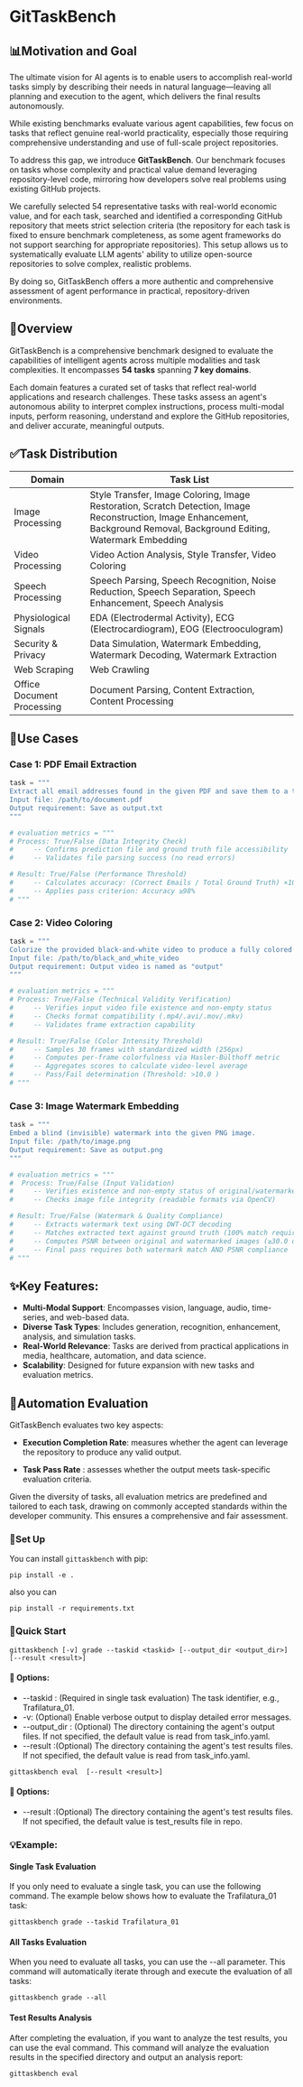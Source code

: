 # GitTaskBench
## 📊Motivation and Goal
The ultimate vision for AI agents is to enable users to accomplish real-world tasks simply by describing their needs in natural language—leaving all planning and execution to the agent, which delivers the final results autonomously. 

While existing benchmarks evaluate various agent capabilities, few focus on tasks that reflect genuine real-world practicality, especially those requiring comprehensive understanding and use of full-scale project repositories.

To address this gap, we introduce **GitTaskBench**. Our benchmark focuses on tasks whose complexity and practical value demand leveraging repository-level code, mirroring how developers solve real problems using existing GitHub projects. 

We carefully selected 54 representative tasks with real-world economic value, and for each task, searched and identified a corresponding GitHub repository that meets strict selection criteria (the repository for each task is fixed to ensure benchmark completeness, as some agent frameworks do not support searching for appropriate repositories). This setup allows us to systematically evaluate LLM agents' ability to utilize open-source repositories to solve complex, realistic problems.

By doing so, GitTaskBench offers a more authentic and comprehensive assessment of agent performance in practical, repository-driven environments.

## 👋Overview
GitTaskBench is a comprehensive benchmark designed to evaluate the capabilities of intelligent agents across multiple modalities and task complexities. It encompasses **54 tasks** spanning **7 key domains**.

Each domain features a curated set of tasks that reflect real-world applications and research challenges. These tasks assess an agent's autonomous ability to interpret complex instructions, process multi-modal inputs, perform reasoning, understand and explore the GitHub repositories, and deliver accurate, meaningful outputs. 


## ✅Task Distribution

| Domain                     | Task List                                                                                                                                                                  |
|----------------------------|----------------------------------------------------------------------------------------------------------------------------------------------------------------------------|
| Image Processing           | Style Transfer, Image Coloring, Image Restoration, Scratch Detection, Image Reconstruction, Image Enhancement, Background Removal, Background Editing, Watermark Embedding |
| Video Processing           | Video Action Analysis, Style Transfer, Video Coloring                                                                                                                      |
| Speech Processing          | Speech Parsing, Speech Recognition, Noise Reduction, Speech Separation, Speech Enhancement, Speech Analysis                                  |
| Physiological Signals      | EDA (Electrodermal Activity), ECG (Electrocardiogram), EOG (Electrooculogram)                                                                                              |
| Security & Privacy         | Data Simulation, Watermark Embedding, Watermark Decoding, Watermark Extraction                                                                                             |
| Web Scraping               | Web Crawling                                                                                                                                                               |
| Office Document Processing | Document Parsing, Content Extraction, Content Processing                                                                                                                   |

## 📝Use Cases
### Case 1: PDF Email Extraction

```python
task = """
Extract all email addresses found in the given PDF and save them to a text file.
Input file: /path/to/document.pdf
Output requirement: Save as output.txt
"""

# evaluation metrics = """
# Process: True/False (Data Integrity Check)  
#     -- Confirms prediction file and ground truth file accessibility  
#     -- Validates file parsing success (no read errors)  

# Result: True/False (Performance Threshold)  
#     -- Calculates accuracy: (Correct Emails / Total Ground Truth) ×100%  
#     -- Applies pass criterion: Accuracy ≥98%   
# """
```

### Case 2: Video Coloring

```python
task = """
Colorize the provided black-and-white video to produce a fully colored version.
Input file: /path/to/black_and_white_video
Output requirement: Output video is named as "output"
"""

# evaluation metrics = """
# Process: True/False (Technical Validity Verification)  
#     -- Verifies input video file existence and non-empty status  
#     -- Checks format compatibility (.mp4/.avi/.mov/.mkv)  
#     -- Validates frame extraction capability  

# Result: True/False (Color Intensity Threshold)  
#     -- Samples 30 frames with standardized width (256px)  
#     -- Computes per-frame colorfulness via Hasler-Bülthoff metric  
#     -- Aggregates scores to calculate video-level average  
#     -- Pass/Fail determination (Threshold: >10.0 )  
# """
```

### Case 3: Image Watermark Embedding

```python
task = """
Embed a blind (invisible) watermark into the given PNG image.
Input file: /path/to/image.png
Output requirement: Save as output.png
"""

# evaluation metrics = """
#  Process: True/False (Input Validation)  
#     -- Verifies existence and non-empty status of original/watermarked images  
#     -- Checks image file integrity (readable formats via OpenCV)  

# Result: True/False (Watermark & Quality Compliance)  
#     -- Extracts watermark text using DWT-DCT decoding  
#     -- Matches extracted text against ground truth (100% match required)  
#     -- Computes PSNR between original and watermarked images (≥30.0 dB threshold)  
#     -- Final pass requires both watermark match AND PSNR compliance  
# """
```

## ✨Key Features:
- **Multi-Modal Support**: Encompasses vision, language, audio, time-series, and web-based data.
- **Diverse Task Types**: Includes generation, recognition, enhancement, analysis, and simulation tasks.
- **Real-World Relevance**: Tasks are derived from practical applications in media, healthcare, automation, and data science.
- **Scalability**: Designed for future expansion with new tasks and evaluation metrics.


## 📖Automation Evaluation
GitTaskBench evaluates two key aspects: 

- **Execution Completion Rate**: measures whether the agent can leverage the repository to produce any valid output.

- **Task Pass Rate** : assesses whether the output meets task-specific evaluation criteria. 

Given the diversity of tasks, all evaluation metrics are predefined and tailored to each task, drawing on commonly accepted standards within the developer community. This ensures a comprehensive and fair assessment.


### 🚀Set Up
You can install `gittaskbench` with pip:
```console
pip install -e .
```
also you can
```console
pip install -r requirements.txt
```

### 🤖Quick Start
```console
gittaskbench [-v] grade --taskid <taskid> [--output_dir <output_dir>] [--result <result>]
```
#### 🔧 Options:

- --taskid <taskid>: (Required in single task evaluation) The task identifier, e.g., Trafilatura_01.
- -v: (Optional) Enable verbose output to display detailed error messages.
- --output_dir : (Optional) The directory containing the agent's output files. If not specified, the default value is read from task_info.yaml.
- --result :(Optional) The directory containing the agent's test results files. If not specified, the default value is read from task_info.yaml.

```console
gittaskbench eval  [--result <result>]
```
#### 🔧 Options:

- --result :(Optional) The directory containing the agent's test results files. If not specified, the default value is test_results file in repo.


### 💡Example:
#### Single Task Evaluation
If you only need to evaluate a single task, you can use the following command. The example below shows how to evaluate the Trafilatura_01 task:
```console
gittaskbench grade --taskid Trafilatura_01
```

#### All Tasks Evaluation
When you need to evaluate all tasks, you can use the --all parameter. This command will automatically iterate through and execute the evaluation of all tasks:
```console
gittaskbench grade --all
```

#### Test Results Analysis
After completing the evaluation, if you want to analyze the test results, you can use the eval command. This command will analyze the evaluation results in the specified directory and output an analysis report:
```console
gittaskbench eval
```
